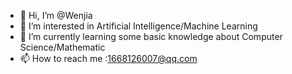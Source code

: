 - 👋 Hi, I’m @Wenjia
- 👀 I’m interested in Artificial Intelligence/Machine Learning
- 🌱 I’m currently learning some basic knowledge about Computer Science/Mathematic
- 📫 How to reach me :1668126007@qq.com

<!---
Vege-dog/Vege-dog is a ✨ special ✨ repository because its `README.md` (this file) appears on your GitHub profile.
You can click the Preview link to take a look at your changes.
--->
